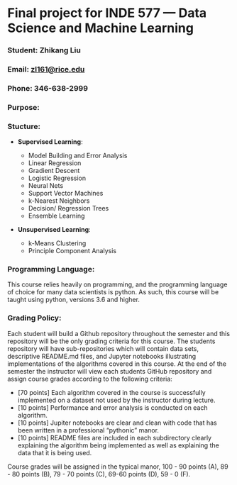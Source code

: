 # Final project for INDE 577 — Data Science and Machine Learning

### Student: Zhikang Liu

### Email: zl161@rice.edu

### Phone: 346-638-2999

### Purpose: 

### Stucture:

- **Supervised Learning**:
    - Model Building and Error Analysis
    - Linear Regression
    - Gradient Descent
    - Logistic Regression
    - Neural Nets
    - Support Vector Machines
    - k-Nearest Neighbors
    - Decision/ Regression Trees
    - Ensemble Learning

- **Unsupervised Learning**:
    - k-Means Clustering
    - Principle Component Analysis


 

### Programming Language: 
This course relies heavily on programming, and the programming language of choice for many data scientists is python. As such, this course will be taught using  python, versions 3.6 and higher.

### Grading Policy: 
Each student will build a Github repository throughout the semester and this repository will be the only grading criteria for this course. The students repository will have sub-repositories which will contain data sets, descriptive README.md files, and Jupyter notebooks illustrating implementations of the algorithms covered in this course. At the end of the semester the instructor will view each students GitHub repository and assign course grades according to the following criteria:

* [70 points] Each algorithm covered in the course is successfully implemented on a dataset not used by the instructor during lecture.
* [10 points] Performance and error analysis is conducted on each algorithm.
* [10 points] Jupiter notebooks are clear and clean with code that has been written in a professional “pythonic” manor.
* [10 points] README files are included in each subdirectory clearly explaining the algorithm being implemented as well as explaining the data that it is being used.

Course grades will be assigned in the typical manor,  100 - 90 points (A), 89 - 80 points (B), 79 - 70 points (C), 69-60 points (D), 59 - 0 (F).
 
